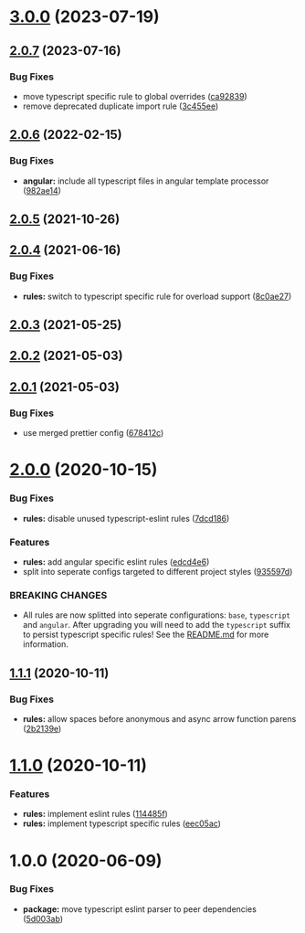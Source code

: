 # [3.0.0](https://github.com/pascaliske/eslint-config/compare/v2.0.7...v3.0.0) (2023-07-19)



## [2.0.7](https://github.com/pascaliske/eslint-config/compare/v2.0.6...v2.0.7) (2023-07-16)


### Bug Fixes

* move typescript specific rule to global overrides ([ca92839](https://github.com/pascaliske/eslint-config/commit/ca92839f5e0e01a30feb680306907a82fa53b2a3))
* remove deprecated duplicate import rule ([3c455ee](https://github.com/pascaliske/eslint-config/commit/3c455ee368c5b47d14282abaad72a8d1dc2a0085))



## [2.0.6](https://github.com/pascaliske/eslint-config/compare/v2.0.5...v2.0.6) (2022-02-15)


### Bug Fixes

* **angular:** include all typescript files in angular template processor ([982ae14](https://github.com/pascaliske/eslint-config/commit/982ae141fd8b2b4ad09be41dc0a922d81ad2107d))



## [2.0.5](https://github.com/pascaliske/eslint-config/compare/v2.0.4...v2.0.5) (2021-10-26)



## [2.0.4](https://github.com/pascaliske/eslint-config/compare/v2.0.3...v2.0.4) (2021-06-16)


### Bug Fixes

* **rules:** switch to typescript specific rule for overload support ([8c0ae27](https://github.com/pascaliske/eslint-config/commit/8c0ae27eae83410219fa70490cf284db1854d732))



## [2.0.3](https://github.com/pascaliske/eslint-config/compare/v2.0.2...v2.0.3) (2021-05-25)



## [2.0.2](https://github.com/pascaliske/eslint-config/compare/v2.0.1...v2.0.2) (2021-05-03)



## [2.0.1](https://github.com/pascaliske/eslint-config/compare/v2.0.0...v2.0.1) (2021-05-03)


### Bug Fixes

* use merged prettier config ([678412c](https://github.com/pascaliske/eslint-config/commit/678412cd964f7b7e9d0c8f347293b1ac18ab16c0))



# [2.0.0](https://github.com/pascaliske/eslint-config/compare/v1.1.1...v2.0.0) (2020-10-15)


### Bug Fixes

* **rules:** disable unused typescript-eslint rules ([7dcd186](https://github.com/pascaliske/eslint-config/commit/7dcd186162768d61985e709948f06322b6668af9))


### Features

* **rules:** add angular specific eslint rules ([edcd4e6](https://github.com/pascaliske/eslint-config/commit/edcd4e6e9103f4c826a347ab0436f6f796c56463))
* split into seperate configs targeted to different project styles ([935597d](https://github.com/pascaliske/eslint-config/commit/935597d3f40fd872977bd079a7113c5251883938))


### BREAKING CHANGES

* All rules are now splitted into seperate configurations: `base`, `typescript` and `angular`.
After upgrading you will need to add the `typescript` suffix to persist typescript specific rules!
See the [README.md](README.md) for more information.



## [1.1.1](https://github.com/pascaliske/eslint-config/compare/v1.1.0...v1.1.1) (2020-10-11)


### Bug Fixes

* **rules:** allow spaces before anonymous and async arrow function parens ([2b2139e](https://github.com/pascaliske/eslint-config/commit/2b2139e2c74ca68e35d733d911ec2a9edc7e2901))



# [1.1.0](https://github.com/pascaliske/eslint-config/compare/v1.0.0...v1.1.0) (2020-10-11)


### Features

* **rules:** implement eslint rules ([114485f](https://github.com/pascaliske/eslint-config/commit/114485f51bbed50911abd44698696cb5bfb5dfec))
* **rules:** implement typescript specific rules ([eec05ac](https://github.com/pascaliske/eslint-config/commit/eec05ac30b9a1935e2db4a66b89722715ad5579e))



# 1.0.0 (2020-06-09)


### Bug Fixes

* **package:** move typescript eslint parser to peer dependencies ([5d003ab](https://github.com/pascaliske/eslint-config/commit/5d003ab6ceaed56873e98661c375fad91817f02e))




